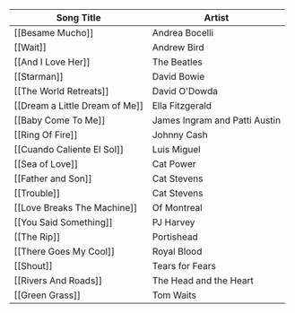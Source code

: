 
| Song Title                     | Artist                        |
| ------------------------------ | ----------------------------- |
| [[Besame Mucho]]               | Andrea Bocelli                |
| [[Wait]]                       | Andrew Bird                   |
| [[And I Love Her]]             | The Beatles                   |
| [[Starman]]                    | David Bowie                   |
| [[The World Retreats]]         | David O'Dowda                 |
| [[Dream a Little Dream of Me]] | Ella Fitzgerald               |
| [[Baby Come To Me]]            | James Ingram and Patti Austin |
| [[Ring Of Fire]]               | Johnny Cash                   |
| [[Cuando Caliente El Sol]]     | Luis Miguel                   |
| [[Sea of Love]]                | Cat Power                     |
| [[Father and Son]]             | Cat Stevens                   |
| [[Trouble]]                    | Cat Stevens                   |
| [[Love Breaks The Machine]]    | Of Montreal                   |
| [[You Said Something]]         | PJ Harvey                     |
| [[The Rip]]                    | Portishead                    |
| [[There Goes My Cool]]         | Royal Blood                   |
| [[Shout]]                      | Tears for Fears               |
| [[Rivers And Roads]]           | The Head and the Heart        |
| [[Green Grass]]                | Tom Waits                     |
